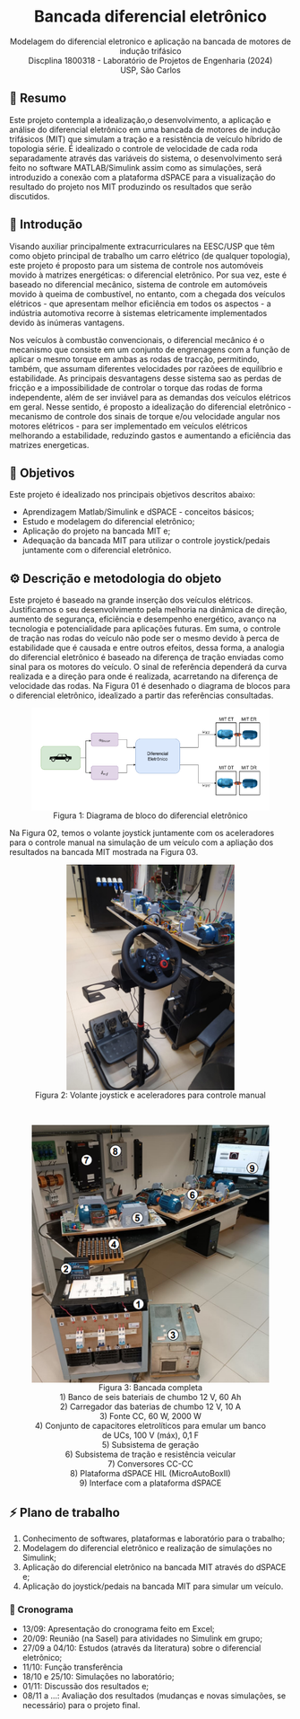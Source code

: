 <h1 align="center">
    Bancada diferencial eletrônico
</h1>

<p align="center">
    Modelagem do diferencial eletronico e aplicação na bancada de motores de indução trifásico <br>
    Discplina 1800318 - Laboratório de Projetos de Engenharia (2024) <br>
    USP, São Carlos
</p>

## 📝 Resumo

Este projeto contempla a idealização,o desenvolvimento, a aplicação e análise do diferencial eletrônico em uma bancada de motores de indução trifásicos (MIT) que simulam a tração e a resistência de veículo híbrido de topologia série. É idealizado o controle de velocidade de cada roda separadamente através das variáveis do sistema, o desenvolvimento será feito no software MATLAB/Simulink assim como as simulações, será introduzido a conexão com a plataforma dSPACE para a visualização do resultado do projeto nos MIT produzindo os resultados que serão discutidos.

## 📃 Introdução

Visando auxiliar principalmente extracurriculares na EESC/USP que têm como objeto principal de trabalho um carro elétrico (de qualquer topologia), este projeto é proposto para um sistema de controle nos automóveis movido à matrizes energéticas: o diferencial eletrônico. Por sua vez, este é baseado no diferencial mecânico, sistema de controle em automóveis movido à queima de combustível, no entanto, com a chegada dos veículos elétricos - que apresentam melhor eficiência em todos os aspectos - a indústria automotiva recorre à sistemas eletricamente implementados devido às inúmeras vantagens. <br>

Nos veículos à combustão convencionais, o diferencial mecânico é o mecanismo que consiste em um conjunto de engrenagens com a função de aplicar o mesmo torque em ambas as rodas de tracção, permitindo, também, que assumam diferentes velocidades por razõees de equilíbrio e estabilidade. As principais desvantagens desse sistema sao as perdas de fricção e a impossibilidade de controlar o torque das rodas de forma independente, além de ser inviável para as demandas dos veículos elétricos em geral. Nesse sentido, é proposto a idealização do diferencial eletrônico - mecanismo de controle dos sinais de torque e/ou velocidade angular nos motores elétricos - para ser implementado em veículos elétricos melhorando a estabilidade, reduzindo gastos e aumentando a eficiência das matrizes energeticas. 

## 🎯 Objetivos

Este projeto é idealizado nos principais objetivos descritos abaixo:
- Aprendizagem Matlab/Simulink e dSPACE - conceitos básicos;
- Estudo e modelagem do diferencial eletrônico;
- Aplicação do projeto na bancada MIT e;
- Adequação da bancada MIT para utilizar o controle joystick/pedais juntamente com o diferencial eletrônico.

## ⚙️ Descrição e metodologia do objeto

Este projeto é baseado na grande inserção dos veículos elétricos. Justificamos o seu desenvolvimento pela melhoria na dinâmica de direção, aumento de segurança, eficiência e desempenho energético, avanço na tecnologia e potencialidade para aplicações futuras. Em suma, o controle de tração nas rodas do veículo não pode ser o mesmo devido à perca de estabilidade que é causada e entre outros efeitos, dessa forma, a analogia do diferencial eletrônico é baseado na diferença de tração enviadas como sinal para os motores do veículo. O sinal de referência dependerá da curva realizada e a direção para onde é realizada, acarretando na diferença de velocidade das rodas. Na Figura 01 é desenhado o diagrama de blocos para o diferencial eletrônico, idealizado a partir das referências consultadas. 

<p align="center">
  <figure style="text-align: center;">
    <img src="media/fig01.png" alt="Diagrama de bloco do diferencial eletrônico" width="600" style="display: block; margin: 0 auto;"/>
    <figcaption>Figura 1: Diagrama de bloco do diferencial eletrônico</figcaption>
  </figure>
  <p>

Na Figura 02, temos o volante joystick juntamente com os aceleradores para o controle manual na simulação de um veículo com a apliação dos resultados na bancada MIT mostrada na Figura 03.

<p align="center">
  <figure style="text-align: center;">
    <img src="media/fig02.png" alt="Diagrama de bloco do diferencial eletrônico" width="300" style="display: block; margin: 0 auto;"/>
    <figcaption>Figura 2:  Volante joystick e aceleradores para controle manual
  </figcaption>
  </figure>
<p>

<br>

<p align="center">
  <figure style="text-align: center;">
    <img src="media/fig03.png" alt="Diagrama de bloco do diferencial eletrônico" width="500" style="display: block; margin: 0 auto;"/>
    <figcaption>Figura 3: Bancada completa <br> 1) Banco de seis bateriais de chumbo 12 V, 60 Ah <br> 2) Carregador das baterias de chumbo 12 V, 10 A <br> 3) Fonte CC, 60 W, 2000 W <br> 4) Conjunto de capacitores eletrolíticos para emular um banco de UCs, 100 V (máx), 0,1 F <br> 5) Subsistema de geração <br> 6) Subsistema de tração e resistência veicular <br> 7) Conversores CC-CC <br> 8) Plataforma dSPACE HIL (MicroAutoBoxII) <br> 9) Interface com a plataforma dSPACE
  </figcaption>
  </figure>
<p>

## ⚡ Plano de trabalho

1. Conhecimento de softwares, plataformas e laboratório para o trabalho;
2. Modelagem do diferencial eletrônico e realização de simulações no Simulink;
3. Aplicação do diferencial eletrônico na bancada MIT através do dSPACE e;
4. Aplicação do joystick/pedais na bancada MIT para simular um veículo.

### 📅 Cronograma
- 13/09: Apresentação do cronograma feito em Excel;
- 20/09: Reunião (na Sasel) para atividades no Simulink em grupo;
- 27/09 a 04/10: Estudos (através da literatura) sobre o diferencial eletrônico;
- 11/10: Função transferência
- 18/10 e 25/10: Simulações no laboratório;
- 01/11: Discussão dos resultados e;
- 08/11 a ...: Avaliação dos resultados (mudanças e novas simulações, se necessário) para o projeto final. 